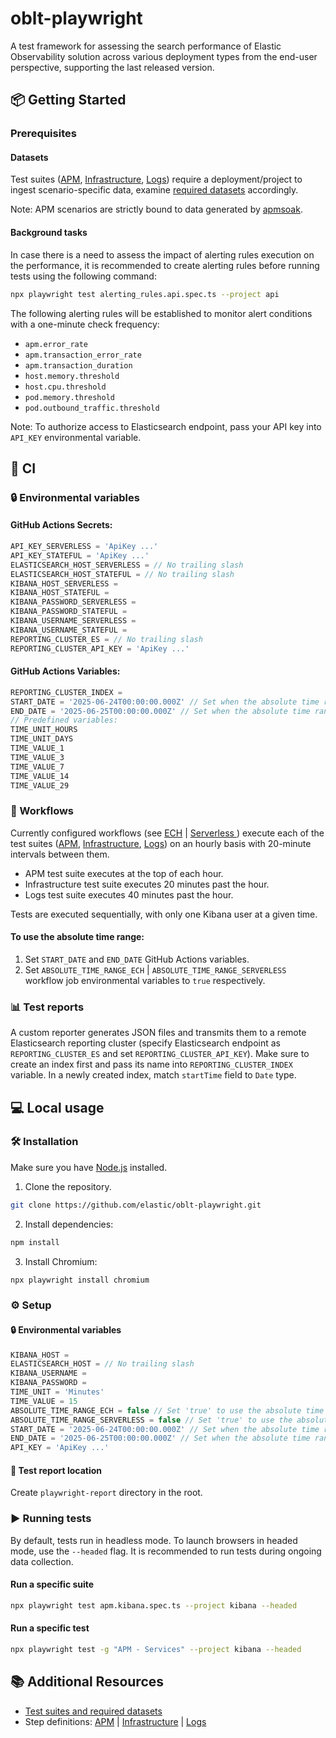 # oblt-playwright

A test framework for assessing the search performance of Elastic Observability solution across various deployment types from the end-user perspective, supporting the last released version.

## 📦 Getting Started

### Prerequisites

#### Datasets

Test suites ([APM](https://github.com/elastic/oblt-playwright/blob/main/docs/test_apm.md), [Infrastructure](https://github.com/elastic/oblt-playwright/blob/main/docs/test_infra.md), [Logs](https://github.com/elastic/oblt-playwright/blob/main/docs/test_logs.md)) require a deployment/project to ingest scenario-specific data, examine [required datasets](https://github.com/elastic/oblt-playwright/blob/main/docs/data_mapping.md) accordingly.

Note: APM scenarios are strictly bound to data generated by [apmsoak](https://github.com/elastic/apm-perf/tree/main/cmd/apmsoak).

#### Background tasks

In case there is a need to assess the impact of alerting rules execution on the performance, it is recommended to create alerting rules before running tests using the following command: 

```bash
npx playwright test alerting_rules.api.spec.ts --project api
```

The following alerting rules will be established to monitor alert conditions with a one-minute check frequency:

- `apm.error_rate`
- `apm.transaction_error_rate`
- `apm.transaction_duration`
- `host.memory.threshold`
- `host.cpu.threshold`
- `pod.memory.threshold`
- `pod.outbound_traffic.threshold`

Note: To authorize access to Elasticsearch endpoint, pass your API key into `API_KEY` environmental variable.

## 🤖 CI

### 🔒 Environmental variables 

#### GitHub Actions Secrets:

```typescript
API_KEY_SERVERLESS = 'ApiKey ...'
API_KEY_STATEFUL = 'ApiKey ...'
ELASTICSEARCH_HOST_SERVERLESS = // No trailing slash
ELASTICSEARCH_HOST_STATEFUL = // No trailing slash
KIBANA_HOST_SERVERLESS = 
KIBANA_HOST_STATEFUL = 
KIBANA_PASSWORD_SERVERLESS = 
KIBANA_PASSWORD_STATEFUL = 
KIBANA_USERNAME_SERVERLESS = 
KIBANA_USERNAME_STATEFUL = 
REPORTING_CLUSTER_ES = // No trailing slash
REPORTING_CLUSTER_API_KEY = 'ApiKey ...'
```

#### GitHub Actions Variables:

```typescript
REPORTING_CLUSTER_INDEX = 
START_DATE = '2025-06-24T00:00:00.000Z' // Set when the absolute time range is used
END_DATE = '2025-06-25T00:00:00.000Z' // Set when the absolute time range is used
// Predefined variables:
TIME_UNIT_HOURS
TIME_UNIT_DAYS
TIME_VALUE_1
TIME_VALUE_3
TIME_VALUE_7
TIME_VALUE_14
TIME_VALUE_29
```

### 🚀 Workflows

Currently configured workflows (see [ECH](https://github.com/elastic/oblt-playwright/blob/main/.github/workflows/ech.yml) | [Serverless ](https://github.com/elastic/oblt-playwright/blob/main/.github/workflows/serverless.yml)) execute each of the test suites ([APM](https://github.com/elastic/oblt-playwright/blob/main/docs/test_apm.md), [Infrastructure](https://github.com/elastic/oblt-playwright/blob/main/docs/test_infra.md), [Logs](https://github.com/elastic/oblt-playwright/blob/main/docs/test_logs.md)) on an hourly basis with 20-minute intervals between them.
- APM test suite executes at the top of each hour.
- Infrastructure test suite executes 20 minutes past the hour.
- Logs test suite executes 40 minutes past the hour.

Tests are executed sequentially, with only one Kibana user at a given time.

#### To use the absolute time range:

1. Set `START_DATE` and `END_DATE` GitHub Actions variables.
2. Set `ABSOLUTE_TIME_RANGE_ECH` | `ABSOLUTE_TIME_RANGE_SERVERLESS` workflow job environmental variables  to `true` respectively.


### 📊 Test reports

A custom reporter generates JSON files and transmits them to a remote Elasticsearch reporting cluster (specify Elasticsearch endpoint as `REPORTING_CLUSTER_ES` and set `REPORTING_CLUSTER_API_KEY`). Make sure to create an index first and pass its name into `REPORTING_CLUSTER_INDEX` variable. In a newly created index, match `startTime` field to `Date` type.

## 💻 Local usage

### 🛠️ Installation

Make sure you have [Node.js](https://nodejs.org/en/download) installed.

1. Clone the repository.
```bash
git clone https://github.com/elastic/oblt-playwright.git
```
2. Install dependencies:
```bash
npm install
```
3. Install Chromium:
```bash
npx playwright install chromium
```

### ⚙️ Setup 

#### 🔒 Environmental variables

```typescript
KIBANA_HOST = 
ELASTICSEARCH_HOST = // No trailing slash
KIBANA_USERNAME = 
KIBANA_PASSWORD = 
TIME_UNIT = 'Minutes'
TIME_VALUE = 15
ABSOLUTE_TIME_RANGE_ECH = false // Set 'true' to use the absolute time range in ECH
ABSOLUTE_TIME_RANGE_SERVERLESS = false // Set 'true' to use the absolute time range in Serverless
START_DATE = '2025-06-24T00:00:00.000Z' // Set when the absolute time range is used
END_DATE = '2025-06-25T00:00:00.000Z' // Set when the absolute time range is used
API_KEY = 'ApiKey ...'
```

#### 📂 Test report location

Create `playwright-report` directory in the root.

### ▶️ Running tests

By default, tests run in headless mode. To launch browsers in headed mode, use the `--headed` flag.
It is recommended to run tests during ongoing data collection.


#### Run a specific suite

```bash
npx playwright test apm.kibana.spec.ts --project kibana --headed
```

#### Run a specific test

```bash
npx playwright test -g "APM - Services" --project kibana --headed
```

## 📚 Additional Resources

- [Test suites and required datasets](https://github.com/elastic/oblt-playwright/blob/main/docs/data_mapping.md)
- Step definitions: [APM](https://github.com/elastic/oblt-playwright/blob/main/docs/test_apm.md) | [Infrastructure](https://github.com/elastic/oblt-playwright/blob/main/docs/test_infra.md) | [Logs](https://github.com/elastic/oblt-playwright/blob/main/docs/test_logs.md)
